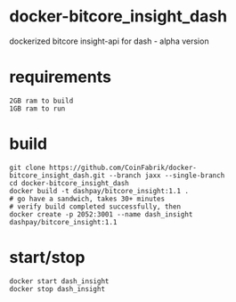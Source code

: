 # docker-bitcore_insight_dash

dockerized bitcore insight-api for dash - alpha version

# requirements

    2GB ram to build
    1GB ram to run

# build

    git clone https://github.com/CoinFabrik/docker-bitcore_insight_dash.git --branch jaxx --single-branch
    cd docker-bitcore_insight_dash
    docker build -t dashpay/bitcore_insight:1.1 .
    # go have a sandwich, takes 30+ minutes
    # verify build completed successfully, then
    docker create -p 2052:3001 --name dash_insight dashpay/bitcore_insight:1.1

# start/stop

    docker start dash_insight
    docker stop dash_insight
